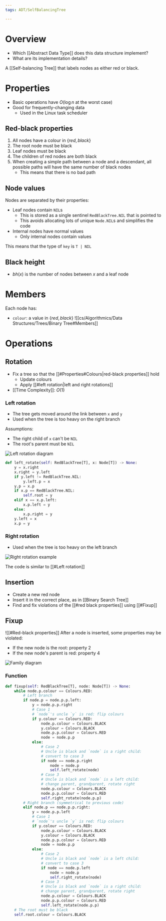 ```yaml
---
tags: ADT/SelfBalancingTree

---
```

# Overview
- Which [[Abstract Data Type]] does this data structure implement?
- What are its implementation details?

A [[Self-balancing Tree]] that labels nodes as either red or black. 

# Properties
- Basic operations have $O(\log n$ at the worst case)
- Good for frequently-changing data
	- Used in the Linux task scheduler

## Red-black properties
1. All nodes have a colour in $\{red, black\}$
2. The root node must be black
3. Leaf nodes must be black
4. The children of red nodes are both black
5. When creating a simple path between a node and a descendant, all possible paths will have the same number of black nodes
	- This means that there is no bad path

## Node values
Nodes are separated by their properties:
- Leaf nodes contain `NIL`s
	- This is stored as a single sentinel `RedBlackTree.NIL` that is pointed to
	- This avoids allocating lots of unique `Node.NIL`s and simplifies the code
- Internal nodes have normal values
	- Only internal nodes contain values

This means that the type of `key` is `T | NIL`

## Black height
- $bh(x)$ is the number of nodes between $x$ and a leaf node

# Members
Each node has:
- `colour`: a value in $\{red, black\}$
![[cs/Algorithmics/Data Structures/Trees/Binary Tree#Members]]

# Operations
## Rotation
- Fix a tree so that the [[#Properties#Colours|red-black properties]] hold
	- Update colours
	- Apply [[#left rotation|left and right rotations]]
- [[Time Complexity]]: $O(1)$

### Left rotation
- The tree gets moved around the link between `x` and `y`
- Used when the tree is too heavy on the right branch 

Assumptions:
- The right child of `x` can't be `NIL`
- The root's parent must be `NIL`

![Left rotation diagram](http://www2.cs.ccu.edu.tw/~tmh104u/rotate5.png)

```python
def left_rotate(self: RedBlackTree[T], x: Node[T]) -> None:
	y = x.right
	x.right = y.left
	if y.left != RedBlackTree.NIL:
		y.left.p = x
	y.p = x.p
	if x.p == RedBlackTree.NIL:
		self.root = y
	elif x == x.p.left:
		x.p.left = y
	else:
		x.p.right = y
	y.left = x
	x.p = y
```

### Right rotation
- Used when the tree is too heavy on the left branch

![Right rotation example](http://www2.cs.ccu.edu.tw/~tmh104u/rotate3.png)

The code is similar to [[#Left rotation]]

## Insertion
- Create a new red node
- Insert it in the correct place, as in [[Binary Search Tree]]
- Find and fix violations of the [[#red black properties]] using [[#Fixup]]

## Fixup
![[#Red-black properties]]
After a node is inserted, some properties may be violated:
- If the new node is the root: property 2
- If the new node's parent is red: property 4

![Family diagram](https://ds2-iiith.vlabs.ac.in/exp/red-black-tree/red-black-tree-oprations/images/uncle.png)

### Function
```python
def fixup(self: RedBlackTree[T], node: Node[T]) -> None:
	while node.p.colour == Colours.RED:
		# Left branch
		if node.p = node.p.p.left:
			y = node.p.p.right
			# Case 1
			# `node`'s uncle `y` is red: flip colours
			if y.colour == Colours.RED:
				node.p.colour = Colours.BLACK
				y.colour = Colours.BLACK
				node.p.p.colour = Colours.RED
				node = node.p.p
			else:
				# Case 2
				# Uncle is black and `node` is a right child:
				# convert to case 3
				if node == node.p.right
					node = node.p
					self.left_rotate(node)
				# Case 3
				# Uncle is black and `node` is a left child:
				# change parent, grandparent, rotate right
				node.p.colour = Colours.BLACK
				node.p.p.colour = Colours.RED
				self.right_rotate(node.p.p)
		# Right branch (symmetrical to previous code)
		elif node.p == node.p.p.right:
			y = node.p.p.left
			# Case 1
			# `node`'s uncle `y` is red: flip colours
			if y.colour == Colours.RED:
				node.p.colour = Colours.BLACK
				y.colour = Colours.BLACK
				node.p.p.colour = Colours.RED
				node = node.p.p
			else:
				# Case 2
				# Uncle is black and `node` is a left child:
				# convert to case 3
				if node == node.p.left
					node = node.p
					self.right_rotate(node)
				# Case 3
				# Uncle is black and `node` is a right child:
				# change parent, grandparent, rotate right
				node.p.colour = Colours.BLACK
				node.p.p.colour = Colours.RED
				self.left_rotate(node.p.p)
	# The root must be black
	self.root.colour = Colours.BLACK
		
````